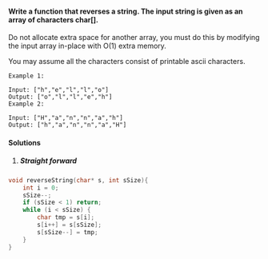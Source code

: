 #### Write a function that reverses a string. The input string is given as an array of characters char[].

Do not allocate extra space for another array, you must do this by modifying the input array in-place with O(1) extra memory.

You may assume all the characters consist of printable ascii characters.

 

```
Example 1:

Input: ["h","e","l","l","o"]
Output: ["o","l","l","e","h"]
Example 2:

Input: ["H","a","n","n","a","h"]
Output: ["h","a","n","n","a","H"]
```

#### Solutions

1. #####  Straight forward

```c++
void reverseString(char* s, int sSize){
    int i = 0;
    sSize--;
    if (sSize < 1) return;
    while (i < sSize) {
        char tmp = s[i];
        s[i++] = s[sSize];
        s[sSize--] = tmp;
    }
}
```